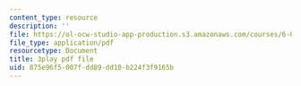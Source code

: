 ```yaml
---
content_type: resource
description: ''
file: https://ol-ocw-studio-app-production.s3.amazonaws.com/courses/6-042j-mathematics-for-computer-science-spring-2015/875e96f5007fdd89dd10b224f3f9165b_1vQ2x5O_xqk.pdf
file_type: application/pdf
resourcetype: Document
title: 3play pdf file
uid: 875e96f5-007f-dd89-dd10-b224f3f9165b
---
```

